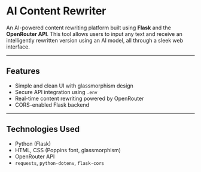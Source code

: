 # AI Content Rewriter

An AI-powered content rewriting platform built using **Flask** and the **OpenRouter API**. This tool allows users to input any text and receive an intelligently rewritten version using an AI model, all through a sleek web interface.

---

## Features

- Simple and clean UI with glassmorphism design
- Secure API integration using `.env`
- Real-time content rewriting powered by OpenRouter
- CORS-enabled Flask backend

---

## Technologies Used

- Python (Flask)
- HTML, CSS (Poppins font, glassmorphism)
- OpenRouter API
- `requests`, `python-dotenv`, `flask-cors`
